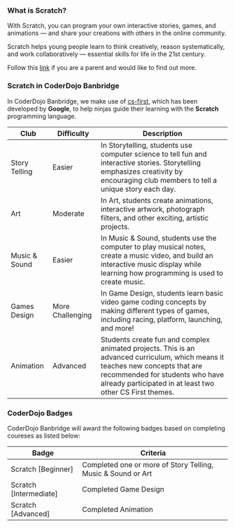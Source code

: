 ### What is Scratch?

With Scratch, you can program your own interactive stories, games, and animations — and share your creations with others in the online community.

Scratch helps young people learn to think creatively, reason systematically, and work collaboratively — essential skills for life in the 21st century.

Follow this [link](https://scratch.mit.edu/parents/) if you are a parent and would like to find out more.

### Scratch in CoderDojo Banbridge

In CoderDojo Banbridge, we make use of [cs-first](https://cs-first.com), which has been developed by **Google**, to help ninjas guide their learning with the **Scratch** programming language. 

| Club          | Difficulty       | Description                                                                                                                                                                                                                   |
|---------------|------------------|-------------------------------------------------------------------------------------------------------------------------------------------------------------------------------------------------------------------------------|
| Story Telling | Easier           | In Storytelling, students use computer science to tell fun and interactive stories. Storytelling emphasizes creativity by encouraging club members to tell a unique story each day.                                           |
| Art           | Moderate         | In Art, students create animations, interactive artwork, photograph filters, and other exciting, artistic projects.                                                                                                           |
| Music & Sound | Easier           | In Music & Sound, students use the computer to play musical notes, create a music video, and build an interactive music display while learning how programming is used to create music.                                       |
| Games Design  | More Challenging | In Game Design, students learn basic video game coding concepts by making different types of games, including racing, platform, launching, and more!                                                                          |
| Animation     | Advanced         | Students create fun and complex animated projects. This is an advanced curriculum, which means it teaches new concepts that are recommended for students who have already participated in at least two other CS First themes. |

### CoderDojo Badges

CoderDojo Banbridge will award the following badges based on completing coureses as listed below:

| Badge                  	| Criteria                                                     	|
|------------------------	|--------------------------------------------------------------	|
| Scratch [Beginner]     	| Completed one or more of Story Telling, Music & Sound or Art 	|
| Scratch [Intermediate] 	| Completed Game Design                                        	|
| Scratch [Advanced]     	| Completed Animation                                          	|
